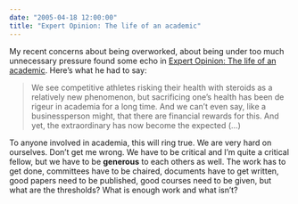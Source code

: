 ```yaml
---
date: "2005-04-18 12:00:00"
title: "Expert Opinion: The life of an academic"
---
```




My recent concerns about being overworked, about being under too much unnecessary pressure found some echo in [Expert Opinion: The life of an academic](https://expert-opinion.blogspot.com/2005/04/life-of-academic.html). Here&rsquo;s what he had to say:

> We see competitive athletes risking their health with steroids as a relatively new phenomenon, but sacrificing one&rsquo;s health has been de rigeur in academia for a long time. And we can&rsquo;t even say, like a businessperson might, that there are financial rewards for this. And yet, the extraordinary has now become the expected (&hellip;)


To anyone involved in academia, this will ring true. We are very hard on ourselves. Don&rsquo;t get me wrong. We have to be critical and I&rsquo;m quite a critical fellow, but we have to be __generous__ to each others as well. The work has to get done, committees have to be chaired, documents have to get written, good papers need to be published, good courses need to be given, but what are the thresholds? What is enough work and what isn&rsquo;t?

